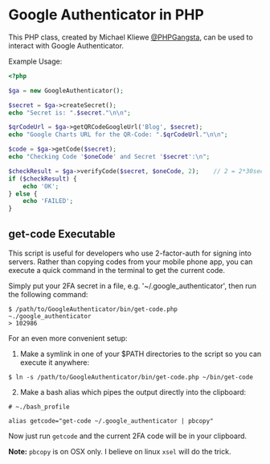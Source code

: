 # Google Authenticator in PHP

This PHP class, created by Michael Kliewe [@PHPGangsta](http://twitter.com/PHPGangsta),
can be used to interact with Google Authenticator.

Example Usage:

```php
<?php

$ga = new GoogleAuthenticator();

$secret = $ga->createSecret();
echo "Secret is: ".$secret."\n\n";

$qrCodeUrl = $ga->getQRCodeGoogleUrl('Blog', $secret);
echo "Google Charts URL for the QR-Code: ".$qrCodeUrl."\n\n";

$code = $ga->getCode($secret);
echo "Checking Code '$oneCode' and Secret '$secret':\n";

$checkResult = $ga->verifyCode($secret, $oneCode, 2);    // 2 = 2*30sec clock tolerance
if ($checkResult) {
    echo 'OK';
} else {
    echo 'FAILED';
}
```

## get-code Executable

This script is useful for developers who use 2-factor-auth for signing
into servers. Rather than copying codes from your mobile phone app, you can 
execute a quick command in the terminal to get the current code.

Simply put your 2FA secret in a file, e.g. '~/.google_authenticator', then run the following command:

```
$ /path/to/GoogleAuthenticator/bin/get-code.php ~./google_authenticator
> 102986
```

For an even more convenient setup:

1.  Make a symlink in one of your $PATH directories to the script so you can execute it anywhere:

```
$ ln -s /path/to/GoogleAuthenticator/bin/get-code.php ~/bin/get-code
```

2. Make a bash alias which pipes the output directly into the clipboard:

```
# ~./bash_profile

alias getcode="get-code ~/.google_authenticator | pbcopy"
```

Now just run `getcode` and the current 2FA code will be in your clipboard.

**Note:** `pbcopy` is on OSX only. I believe on linux `xsel` will do the trick.

